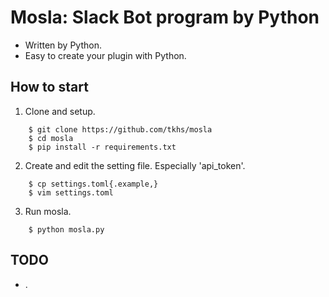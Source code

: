 # Mosla: Slack Bot program by Python

* Written by Python.
* Easy to create your plugin with Python.

## How to start

1. Clone and setup.
```
    $ git clone https://github.com/tkhs/mosla
    $ cd mosla
    $ pip install -r requirements.txt
```
2. Create and edit the setting file. Especially 'api_token'.
```
    $ cp settings.toml{.example,}
    $ vim settings.toml
```
3. Run mosla.
```
    $ python mosla.py
```

## TODO

* .
